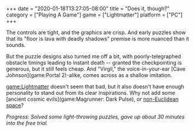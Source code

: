 +++
date = "2020-01-18T13:27:05-08:00"
title = "Does it, though?"
category = ["Playing A Game"]
game = ["Lightmatter"]
platform = ["PC"]
+++

The controls are tight, and the graphics are crisp.  And early puzzles show that its "floor is lava with deadly shadows" premise is more nuanced than it sounds.

But the puzzle designs also turned me off a bit, with poorly-telegraphed obstacle timings leading to instant death -- granted the checkpointing is generous, but it still feels cheap.  And "Virgil," the voice-in-your-ear [Cave Johnson](game:Portal 2)-alike, comes across as a shallow imitation.

<game:Lightmatter> doesn't seem that bad, but it also doesn't have enough personality to stand out from its clear inspirations.  Why not add some [ancient cosmic evils](game:Magrunner: Dark Pulse), or [non-Euclidean space](game:Antichamber)?

<i>Progress: Solved some light-throwing puzzles, gave up about 30 minutes into the free trial.</i>
